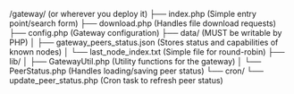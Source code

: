 /gateway/ (or wherever you deploy it)
├── index.php           (Simple entry point/search form)
├── download.php        (Handles file download requests)
├── config.php          (Gateway configuration)
├── data/               (MUST be writable by PHP)
│   ├── gateway_peers_status.json (Stores status and capabilities of known nodes)
│   └── last_node_index.txt (Simple file for round-robin)
├── lib/
│   ├── GatewayUtil.php   (Utility functions for the gateway)
│   └── PeerStatus.php    (Handles loading/saving peer status)
└── cron/
    └── update_peer_status.php (Cron task to refresh peer status)